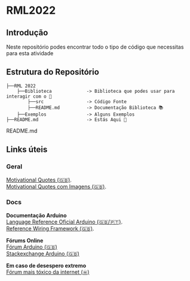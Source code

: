 # RML2022


## Introdução
Neste repositório podes encontrar todo o tipo de código que necessitas para esta atividade
## Estrutura do Repositório
```
├──RML 2022
    ├──Biblioteca             -> Biblioteca que podes usar para interagir com o 🤖
        ├──src                -> Código Fonte
        ├──README.md          -> Documentação Biblioteca 📚
    ├──Exemplos               -> Alguns Exemplos
├──README.md                  -> Estás Aqui 🎯
```


README.md 

## Links úteis

### Geral  

[Motivational Quotes (🇬🇧)](https://www.brainyquote.com/topics/motivational-quotes).  
[Motivational Quotes com Imagens (🇬🇧)](https://quotefancy.com/motivational-quotes).  


### Docs

**Documentação Arduino**  
[Language Reference Oficial Arduino (🇬🇧/🇵🇹)](https://www.arduino.cc/reference/en/).  
[Reference Wiring Framework (🇬🇧)](http://wiring.org.co/reference/).  

**Fórums Online**  
[Fórum Arduino (🇬🇧)](https://forum.arduino.cc/)  
[Stackexchange Arduino (🇬🇧)](https://arduino.stackexchange.com/)  

**Em caso de desespero extremo**  
[Fórum mais tóxico da internet (☠)](https://stackoverflow.com/questions)  
 
